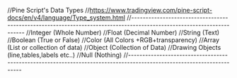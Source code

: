 //Pine Script's Data Types
//https://www.tradingview.com/pine-script-docs/en/v4/language/Type_system.html
//----------------------------------------------------------------------------------------------------------------------
//Integer (Whole Number)
//Float (Decimal Number)
//String (Text)
//Boolean (True or False)
//Color (All Colors +RGB+transparency)
//Array (List or collection of data)
//Object (Collection of Data)
//Drawing Objects (line,tables,labels etc..)
//Null (Nothing)
//----------------------------------------------------------------------------------------------------------------------
